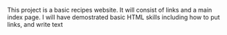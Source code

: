This project is a basic recipes website. It will consist of links and a main index page.
I will have demostrated basic HTML skills including how to put links, and write text